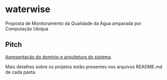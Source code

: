 # waterwise

Proposta de Monitoramento da Qualidade da Água amparada por Computação Ubíqua

## Pitch

[Apresentação do domínio e arquitetura do sistema](https://drive.google.com/file/d/1nE6JIIMIdC9xOly_90cjpJGs-NXUg3Mu/view?usp=sharing).

Mais detalhes sobre os projetos estão presentes nos arquivos README.md de cada pasta.
